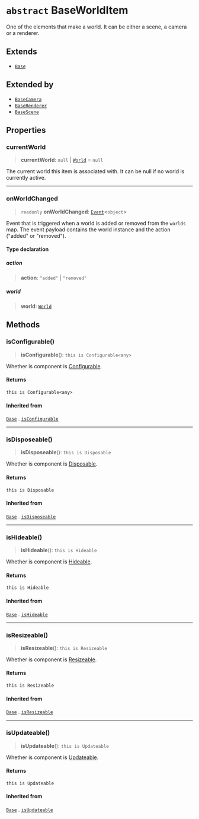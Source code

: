 # `abstract` BaseWorldItem

One of the elements that make a world. It can be either a scene, a camera or a renderer.

## Extends

- [`Base`](Base.md)

## Extended by

- [`BaseCamera`](BaseCamera.md)
- [`BaseRenderer`](BaseRenderer.md)
- [`BaseScene`](BaseScene.md)

## Properties

### currentWorld

> **currentWorld**: `null` \| [`World`](../interfaces/World.md) = `null`

The current world this item is associated with. It can be null if no world is currently active.

***

### onWorldChanged

> `readonly` **onWorldChanged**: [`Event`](Event.md)\<`object`\>

Event that is triggered when a world is added or removed from the `worlds` map.
The event payload contains the world instance and the action ("added" or "removed").

#### Type declaration

##### action

> **action**: `"added"` \| `"removed"`

##### world

> **world**: [`World`](../interfaces/World.md)

## Methods

### isConfigurable()

> **isConfigurable**(): `this is Configurable<any>`

Whether is component is [Configurable](../interfaces/Configurable.md).

#### Returns

`this is Configurable<any>`

#### Inherited from

[`Base`](Base.md) . [`isConfigurable`](Base.md#isconfigurable)

***

### isDisposeable()

> **isDisposeable**(): `this is Disposable`

Whether is component is [Disposable](../interfaces/Disposable.md).

#### Returns

`this is Disposable`

#### Inherited from

[`Base`](Base.md) . [`isDisposeable`](Base.md#isdisposeable)

***

### isHideable()

> **isHideable**(): `this is Hideable`

Whether is component is [Hideable](../interfaces/Hideable.md).

#### Returns

`this is Hideable`

#### Inherited from

[`Base`](Base.md) . [`isHideable`](Base.md#ishideable)

***

### isResizeable()

> **isResizeable**(): `this is Resizeable`

Whether is component is [Resizeable](../interfaces/Resizeable.md).

#### Returns

`this is Resizeable`

#### Inherited from

[`Base`](Base.md) . [`isResizeable`](Base.md#isresizeable)

***

### isUpdateable()

> **isUpdateable**(): `this is Updateable`

Whether is component is [Updateable](../interfaces/Updateable.md).

#### Returns

`this is Updateable`

#### Inherited from

[`Base`](Base.md) . [`isUpdateable`](Base.md#isupdateable)
